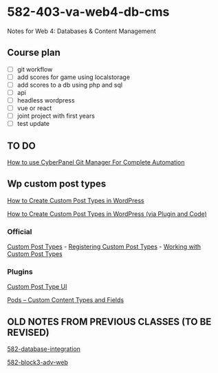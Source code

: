 # 582-403-va-web4-db-cms

Notes for Web 4: Databases &amp; Content Management

## Course plan

- [ ] git workflow
- [ ] add scores for game using localstorage
- [ ] add scores to a db using php and sql
- [ ] api
- [ ] headless wordpress
- [ ] vue or react
- [ ] joint project with first years
- [ ] test update

## TO DO

[How to use CyberPanel Git Manager For Complete Automation](https://community.cyberpanel.net/t/how-to-use-cyberpanel-git-manager-for-complete-automation/30630)

## Wp custom post types

[How to Create Custom Post Types in WordPress](https://elementor.com/blog/wordpress-custom-post-types/?utm_source=google&utm_medium=cpc&utm_campaign=11138809851&utm_term=&lang=&gad_source=1&gclid=Cj0KCQiAx9q6BhCDARIsACwUxu5Ea-LpMA5JnV7pgS-xkT5Yonc8NkM8FE7qkxhrYD2Y11tb7zq4jGIaAoquEALw_wcB)

[How to Create Custom Post Types in WordPress (via Plugin and Code)](https://www.cloudways.com/blog/wordpress-custom-post-type/)

### Official

[Custom Post Types](https://developer.wordpress.org/plugins/post-types/) - [Registering Custom Post Types](https://developer.wordpress.org/plugins/post-types/registering-custom-post-types/) - [Working with Custom Post Types](https://developer.wordpress.org/plugins/post-types/working-with-custom-post-types/)

### Plugins

[Custom Post Type UI](https://wordpress.org/plugins/custom-post-type-ui/)

[Pods – Custom Content Types and Fields](https://wordpress.org/plugins/pods/)

## OLD NOTES FROM PREVIOUS CLASSES (TO BE REVISED)

[582-database-integration](https://github.com/ngyvc/582-database-integration)

[582-block3-adv-web](https://github.com/ngyvc/block3-adv-web)
